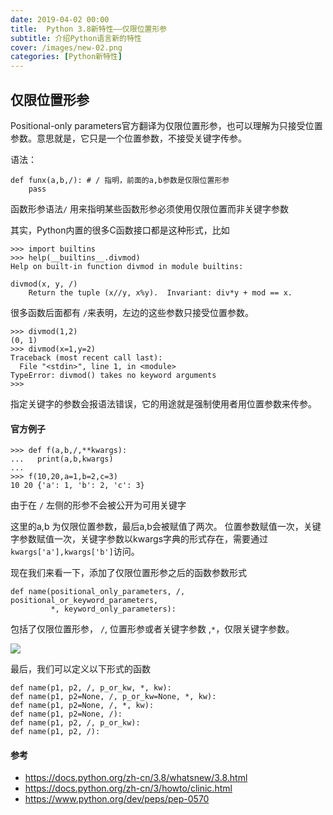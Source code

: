```yaml
---
date: 2019-04-02 00:00
title:  Python 3.8新特性——仅限位置形参
subtitle: 介绍Python语言新的特性
cover: /images/new-02.png
categories: [Python新特性]
---
```

## 仅限位置形参

Positional-only parameters官方翻译为仅限位置形参，也可以理解为只接受位置参数。意思就是，它只是一个位置参数，不接受关键字传参。

语法： 

```
def funx(a,b,/): # / 指明，前面的a,b参数是仅限位置形参
    pass
```

函数形参语法`/` 用来指明某些函数形参必须使用仅限位置而非关键字参数

其实，Python内置的很多C函数接口都是这种形式，比如

```
>>> import builtins
>>> help(__builtins__.divmod)
Help on built-in function divmod in module builtins:

divmod(x, y, /)
    Return the tuple (x//y, x%y).  Invariant: div*y + mod == x.

```

很多函数后面都有 `/`来表明，左边的这些参数只接受位置参数。

```
>>> divmod(1,2)
(0, 1)
>>> divmod(x=1,y=2) 
Traceback (most recent call last):
  File "<stdin>", line 1, in <module>
TypeError: divmod() takes no keyword arguments
>>>

```

指定关键字的参数会报语法错误，它的用途就是强制使用者用位置参数来传参。


#### 官方例子

```
>>> def f(a,b,/,**kwargs):
...   print(a,b,kwargs)
...
>>> f(10,20,a=1,b=2,c=3)
10 20 {'a': 1, 'b': 2, 'c': 3}
```

由于在 `/` 左侧的形参不会被公开为可用关键字

这里的a,b 为仅限位置参数，最后a,b会被赋值了两次。
位置参数赋值一次，关键字参数赋值一次，关键字参数以kwargs字典的形式存在，需要通过 `kwargs['a'],kwargs['b']`访问。



现在我们来看一下，添加了仅限位置形参之后的函数参数形式

```
def name(positional_only_parameters, /, positional_or_keyword_parameters,
         *, keyword_only_parameters):
```

包括了仅限位置形参， `/`, 位置形参或者关键字参数 ,`*`，仅限关键字参数。

![](https://tva1.sinaimg.cn/large/006tNbRwly1gai73g9r3ej30so09mq3k.jpg)


最后，我们可以定义以下形式的函数

```
def name(p1, p2, /, p_or_kw, *, kw):
def name(p1, p2=None, /, p_or_kw=None, *, kw):
def name(p1, p2=None, /, *, kw):
def name(p1, p2=None, /):
def name(p1, p2, /, p_or_kw):
def name(p1, p2, /):

```


#### 参考
- https://docs.python.org/zh-cn/3.8/whatsnew/3.8.html
- https://docs.python.org/zh-cn/3/howto/clinic.html
- https://www.python.org/dev/peps/pep-0570

